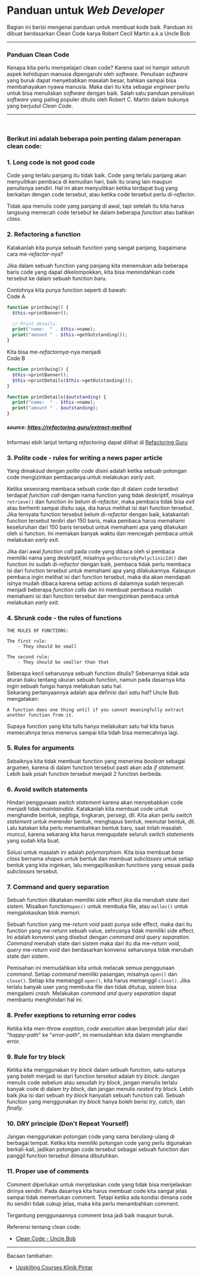 # Panduan untuk *Web Developer*
Bagian ini berisi mengenai panduan untuk membuat kode baik.
Panduan ini dibuat berdasarkan Clean Code karya Robert Cecil Martin a.k.a Uncle Bob

---

### Panduan Clean Code
Kenapa kita perlu mempelajari clean code? Karena saat ini hampir seluruh aspek kehidupan manusia dipengaruhi oleh *software*. Penulisan *software* yang buruk dapat menyebabkan masalah besar, bahkan sampai bisa membahayakan nyawa manusia.
Maka dari itu kita sebagai *engineer* perlu untuk bisa menuliskan *software* dengan baik.
Salah satu panduan penulisan *software* yang paling populer ditulis oleh Robert C. Martin dalam bukunya yang berjudul *Clean Code*.

---
<br/>

### Berikut ini adalah beberapa poin penting dalam penerapan clean code:

### 1. Long code is not good code
Code yang terlalu panjang itu tidak baik. Code yang terlalu panjang akan menyulitkan pembaca di kemudian hari, baik itu orang lain maupun penulisnya sendiri. Hal ini akan menyulitkan ketika terdapat bug yang berkaitan dengan code tersebut, atau ketika code tersebut perlu di-*refactor*.

Tidak apa menulis code yang panjang di awal, tapi setelah itu kita harus langsung memecah code tersebut ke dalam beberapa *function* atau bahkan *class*.

### 2. Refactoring a function
Katakanlah kita punya sebuah function yang sangat panjang, bagaimana cara me-*refactor*-nya?

Jika dalam sebuah function yang panjang kita menemukan ada beberapa baris code yang dapat dikelompokkan, kita bisa memindahkan code tersebut ke dalam sebuah function baru.

Contohnya kita punya function seperti di bawah: <br>
Code A
```PHP
function printOwing() {
  $this->printBanner();

  // Print details.
  print("name:  " . $this->name);
  print("amount " . $this->getOutstanding());
}
```

Kita bisa me-*refactornya*-nya menjadi <br>
Code B
```PHP
function printOwing() {
  $this->printBanner();
  $this->printDetails($this->getOutstanding());
}

function printDetails($outstanding) {
  print("name:  " . $this->name);
  print("amount " . $outstanding);
}
```
##### source: https://refactoring.guru/extract-method

Informasi ebih lanjut tentang *refactoring* dapat dilihat di [Refactoring Guru](https://refactoring.guru/)
### 3. Polite code - rules for writing a news paper article
Yang dimaksud dengan *polite code* disini adalah ketika sebuah potongan code mengizinkan pembacanya untuk melakukan *early exit*.

Ketika seseorang membaca sebuah code dan di dalam code tersebut terdapat *function call* dengan nama function yang tidak deskriptif, misalnya `retrieve()` dan function ini belum di-*refactor*, maka pembaca tidak bisa *exit* atau berhenti sampai disitu saja, dia harus melihat isi dari function tersebut. Jika ternyata  function tersebut belum di-*refactor* dengan baik, katakanlah function tersebut terdiri dari 150 baris, maka pembaca harus memahami keseluruhan dari 150 baris tersebut untuk memahami apa yang dilakukan oleh si function. Ini memakan banyak waktu dan mencegah pembaca untuk melakukan *early exit*.

Jika dari awal *function call* pada code yang dibaca oleh si pembaca memiliki nama yang deskriptif, misalnya `getDoctorsByPolyclinicId()` dan function ini sudah di-*refactor* dengan baik, pembaca tidak perlu membaca isi dari function tersebut untuk memahami apa yang dilakukannya. Kalaupun pembaca ingin melihat isi dari function tersebut, maka dia akan mendapati isinya mudah dibaca karena setiap actions di dalamnya sudah terpecah menjadi beberapa *function calls* dan ini membuat pembaca mudah memahami isi dari function tersebut dan mengizinkan pembaca untuk melakukan *early exit*.

### 4. Shrunk code - the rules of functions
```
THE RULES OF FUNCTIONS:

The first rule:
    - They should be small

The second rule:
    - They should be smaller than that
```
Seberapa kecil seharusnya sebuah function ditulis?
Sebenarnya tidak ada aturan baku tentang ukuran sebuah function, namun pada dasarnya kita ingin sebuah fungsi hanya melakukan satu hal.\
Sekarang pertanyaannya adalah apa definisi dari *satu hal*?
Uncle Bob mengatakan:
```
A function does one thing until if you cannot meaningfully extract another function from it.
```
Supaya function yang kita tulis hanya melakukan satu hal kita harus memecahnya terus menerus sampai kita tidah bisa memecahnya lagi.

### 5. Rules for arguments
Sebaiknya kita tidak membuat function yang menerima *boolean* sebagai argumen, karena di dalam function tersebut pasti akan ada *if statement*. Lebih baik pisah function tersebut menjadi 2 function berbeda.
### 6. Avoid switch statements
Hindari penggunaan *switch statement* karena akan menyebabkan code menjadi tidak *maintainable*.
Katakanlah kita membuat code untuk menghandle bentuk, segitiga, lingkaran, persegi, dll.
Kita akan perlu *switch statement* untuk merender bentuk, menghapus bentuk, memutar bentuk, dll. Lalu katakan kita perlu menambahkan bentuk baru, saat inilah masalah muncul, karena sekarang kita harus mengupdate seluruh *switch statements* yang sudah kita buat.

Solusi untuk masalah ini adalah *polymorphism*. Kita bisa membuat *base class* bernama *shapes* untuk bentuk dan membuat *subclasses* untuk setiap bentuk yang kita inginkan, lalu mengaplikasikan functions yang sesuai pada *subclasses* tersebut.

### 7. Command and query separation
Sebuah function dikatakan memiliki side effect jika dia merubah state dari sistem. Misalkan function`open()` untuk membuka file, atau `malloc()` untuk mengalokasikan blok memori.

Sebuah function yang me-*return* *void* pasti punya side effect, maka dari itu function yang me-*return* sebuah value, sehrusnya tidak memiliki side effect. Ini adalah konvensi yang disebut dengan *command and query separation*. *Command* merubah state dari sistem maka dari itu dia me-*return* *void*, *query* me-*return* *void* dan berdasarkan konvensi seharusnya tidak merubah state dari sistem.

Pemisahan ini memudahkan kita untuk melacak semua penggunaan *command*. Setiap *command* memiliki pasangan, misalnya `open()` dan `close()`. Setiap kita memanggil `open()`, kita harus memanggil `close()`. Jika terlalu banyak user yang membuka file dan tidak ditutup, sistem bisa mengalami *crash*. Melakukan *command and query separation* dapat membantu menghindari hal ini.

### 8. Prefer exeptions to returning error codes
Ketika kita men-*throw exeption*, *code execution* akan berpindah jalur dari "*happy-path*" ke "*error-path*", ini memudahkan kita dalam menghandle error.

### 9. Rule for try block
Ketika kita menggunakan *try block* dalam sebuah function, satu-satunya yang boleh menjadi isi dari function tersebut adalah *try block*. Jangan menulis code sebelum atau sesudah *try block*, jangan menulis terlalu banyak code di dalam *try block*, dan jangan menulis *nested try block*. Lebih baik jika isi dari sebuah *try block* hanyalah sebuah function call. Sebuah function yang menggunakan *try block* hanya boleh berisi *try*, *catch*, dan *finally*.

### 10. DRY principle (Don't Repeat Yourself)
Jangan menggunakan potongan code yang sama berulang-ulang di berbagai tempat. Ketika kita memiliki potongan code yang perlu digunakan berkali-kali, jadikan potongan code tersebut sebagai sebuah function dan panggil function tersebut dimana dibutuhkan.

### 11. Proper use of comments
Comment diperlukan untuk menjelaskan code yang tidak bisa menjelaskan dirinya sendiri. Pada dasarnya kita harus membuat code kita sangat jelas sampai tidak memerlukan comment. Tetapi ketika ada kondisi dimana code itu sendiri tidak cukup jelas, maka kita perlu menambahkan comment.

Tergantung penggunaannya comment bisa jadi baik maupun buruk.

Referensi tentang clean code:
- [Clean Code - Uncle Bob](https://www.youtube.com/watch?v=7EmboKQH8lM&list=PLmmYSbUCWJ4x1GO839azG_BBw8rkh-zOj)

---
Bacaan tambahan:

- [Upskilling Courses Klinik Pintar](https://docs.klinikpintar.id/doc/upskilling-courses-RnrDYzWaIO)
